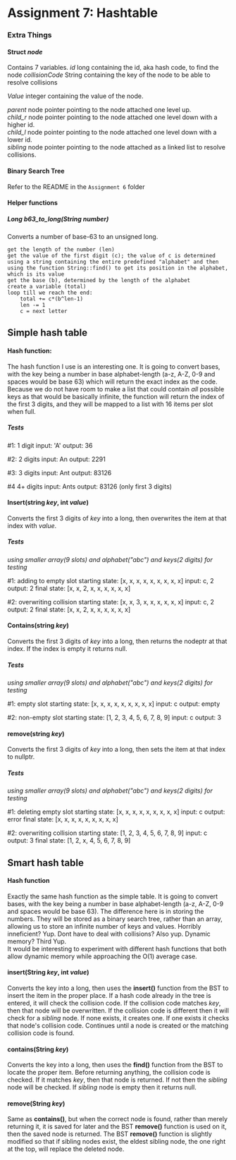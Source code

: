 # Assignment 7: Hashtable
### Extra Things
#### Struct ***node***
Contains 7 variables.
*id* long containing the id, aka hash code, to find the node
*collisionCode* String containing the key of the node to be able to resolve collisions

*Value* integer containing the value of the node.  

*parent* node pointer pointing to the node attached one level up.  
*child_r* node pointer pointing to the node attached one level down with a higher id.  
*child_l* node pointer pointing to the node attached one level down with a lower id.  
*sibling* node pointer pointing to the node attached as a linked list to resolve collisions.

#### Binary Search Tree
Refer to the README in the `Assignment 6` folder

#### Helper functions
##### Long b63_to_long(String *number*)
Converts a number of base-63 to an unsigned long.
```
get the length of the number (len)
get the value of the first digit (c); the value of c is determined using a string containing the entire predefined "alphabet" and then using the function String::find() to get its position in the alphabet, which is its value
get the base (b), determined by the length of the alphabet
create a variable (total)
loop till we reach the end:
    total += c*(b^len-1)
    len -= 1
    c = next letter
```

## Simple hash table
#### Hash function:
The hash function I use is an interesting one. It is going to convert bases, with the key being a number in base alphabet-length (a-z, A-Z, 0-9 and spaces would be base 63) which will return the exact index as the code. Because we do not have room to make a list that could contain *all* possible keys as that would be basically infinite, the function will return the index of the first 3 digits, and they will be mapped to a list with 16 items per slot when full.

##### Tests
#1: 1 digit
input: 'A'
output: 36

#2: 2 digits
input: An
output: 2291

#3: 3 digits
input: Ant
output: 83126

#4 4+ digits
input: Ants
output: 83126 (only first 3 digits)


#### Insert(string *key*, int *value*)
Converts the first 3 digits of *key* into a long, then overwrites the item at that index with *value*.

##### Tests
*using smaller array(9 slots) and alphabet("abc") and keys(2 digits) for testing*

#1: adding to empty slot
starting state: [x, x, x, x, x, x, x, x, x]
input: c, 2
output: 2
final state: [x, x, 2, x, x, x, x, x, x]

#2: overwriting collision
starting state: [x, x, 3, x, x, x, x, x, x]
input: c, 2
output: 2
final state: [x, x, 2, x, x, x, x, x, x]


#### Contains(string *key*)
Converts the first 3 digits of *key* into a long, then returns the nodeptr at that index. If the index is empty it returns null.

##### Tests
*using smaller array(9 slots) and alphabet("abc") and keys(2 digits) for testing*

#1: empty slot
starting state: [x, x, x, x, x, x, x, x, x]
input: c
output: empty

#2: non-empty slot
starting state: [1, 2, 3, 4, 5, 6, 7, 8, 9]
input: c
output: 3


#### remove(string *key*)
Converts the first 3 digits of *key* into a long, then sets the item at that index to nullptr.

##### Tests
*using smaller array(9 slots) and alphabet("abc") and keys(2 digits) for testing*

#1: deleting empty slot
starting state: [x, x, x, x, x, x, x, x, x]
input: c
output: error
final state: [x, x, x, x, x, x, x, x, x]

#2: overwriting collision
starting state: [1, 2, 3, 4, 5, 6, 7, 8, 9]
input: c
output: 3
final state: [1, 2, x, 4, 5, 6, 7, 8, 9]


## Smart hash table
#### Hash function
Exactly the same hash function as the simple table. It is going to convert bases, with the key being a number in base alphabet-length (a-z, A-Z, 0-9 and spaces would be base 63). The difference here is in storing the numbers. They will be stored as a binary search tree, rather than an array, allowing us to store an infinite number of keys and values. Horribly inneficient? Yup. Dont have to deal with collisions? Also yup. Dynamic memory? Third Yup.  
It would be interesting to experiment with different hash functions that both allow dynamic memory while approaching the O(1) average case.
#### insert(String *key*, int *value*)
Converts the key into a long, then uses the **insert()** function from the BST to insert the item in the proper place. If a hash code already in the tree is entered, it will check the collision code. If the collision code matches *key*, then that node will be overwritten. If the collision code is different then it will check for a *sibling* node. If none exists, it creates one. If one exists it checks that node's collision code. Continues until a node is created or the matching collision code is found.
#### contains(String *key*)
Converts the key into a long, then uses the **find()** function from the BST to locate the proper item. Before returning anything, the collision code is checked. If it matches *key*, then that node is returned. If not then the *sibling* node will be checked. If *sibling* node is empty then it returns null.
#### remove(String *key*)
Same as **contains()**, but when the correct node is found, rather than merely returning it, it is saved for later and the BST **remove()** function is used on it, then the saved node is returned. The BST **remove()** function is slightly modified so that if sibling nodes exist, the eldest sibling node, the one right at the top, will replace the deleted node.
